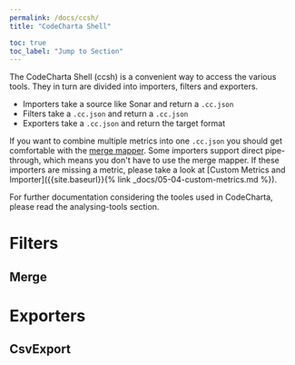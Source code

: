 ```yaml
---
permalink: /docs/ccsh/
title: "CodeCharta Shell"

toc: true
toc_label: "Jump to Section"
---
```


The CodeCharta Shell (ccsh) is a convenient way to access the various tools. They in turn are divided into importers, filters and exporters.

- Importers take a source like Sonar and return a `.cc.json`
- Filters take a `.cc.json` and return a `.cc.json`
- Exporters take a `.cc.json` and return the target format

If you want to combine multiple metrics into one `.cc.json` you should get comfortable with the [merge mapper](#merge). Some importers support direct pipe-through, which means you don't have to use the merge mapper. If these importers are missing a metric, please take a look at [Custom Metrics and Importer]({{site.baseurl}}{% link _docs/05-04-custom-metrics.md %}).

For further documentation considering the tooles used in CodeCharta, please read the analysing-tools section.

# Filters

## Merge

# Exporters

## CsvExport
